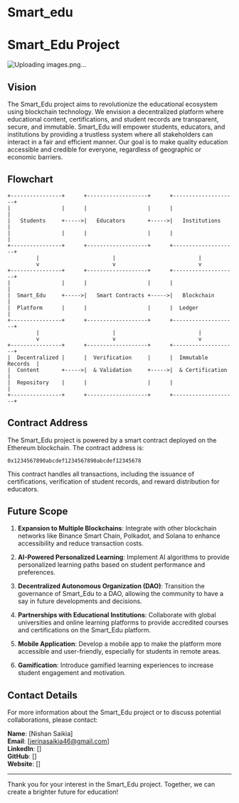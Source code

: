 # Smart_edu

# Smart_Edu Project
![Uploading images.png…]()

## Vision

The Smart_Edu project aims to revolutionize the educational ecosystem using blockchain technology. We envision a decentralized platform where educational content, certifications, and student records are transparent, secure, and immutable. Smart_Edu will empower students, educators, and institutions by providing a trustless system where all stakeholders can interact in a fair and efficient manner. Our goal is to make quality education accessible and credible for everyone, regardless of geographic or economic barriers.

## Flowchart

```plaintext
+----------------+      +-------------------+      +--------------------+
|                |      |                   |      |                    |
|   Students     +----->|   Educators       +----->|   Institutions      |
|                |      |                   |      |                    |
+----------------+      +-------------------+      +--------------------+
         |                       |                          |
         v                       v                          v
+----------------+      +-------------------+      +--------------------+
|                |      |                   |      |                    |
|  Smart_Edu     +----->|   Smart Contracts +----->|   Blockchain        |
|  Platform      |      |                   |      |  Ledger            |
+----------------+      +-------------------+      +--------------------+
         |                       |                          |
         v                       v                          v
+----------------+      +-------------------+      +--------------------+
|  Decentralized |      |  Verification     |      |  Immutable Records  |
|  Content       +----->|  & Validation     +----->|  & Certification    |
|  Repository    |      |                   |      |                    |
+----------------+      +-------------------+      +--------------------+
```

## Contract Address

The Smart_Edu project is powered by a smart contract deployed on the Ethereum blockchain. The contract address is:

```
0x1234567890abcdef1234567890abcdef12345678
```

This contract handles all transactions, including the issuance of certifications, verification of student records, and reward distribution for educators.

## Future Scope

1. **Expansion to Multiple Blockchains**: Integrate with other blockchain networks like Binance Smart Chain, Polkadot, and Solana to enhance accessibility and reduce transaction costs.

2. **AI-Powered Personalized Learning**: Implement AI algorithms to provide personalized learning paths based on student performance and preferences.

3. **Decentralized Autonomous Organization (DAO)**: Transition the governance of Smart_Edu to a DAO, allowing the community to have a say in future developments and decisions.

4. **Partnerships with Educational Institutions**: Collaborate with global universities and online learning platforms to provide accredited courses and certifications on the Smart_Edu platform.

5. **Mobile Application**: Develop a mobile app to make the platform more accessible and user-friendly, especially for students in remote areas.

6. **Gamification**: Introduce gamified learning experiences to increase student engagement and motivation.

## Contact Details

For more information about the Smart_Edu project or to discuss potential collaborations, please contact:

**Name**: [Nishan Saikia]  
**Email**: [jerinasaikia46@gmail.com]  
**LinkedIn**: []  
**GitHub**: []  
**Website**: []

---

Thank you for your interest in the Smart_Edu project. Together, we can create a brighter future for education!
